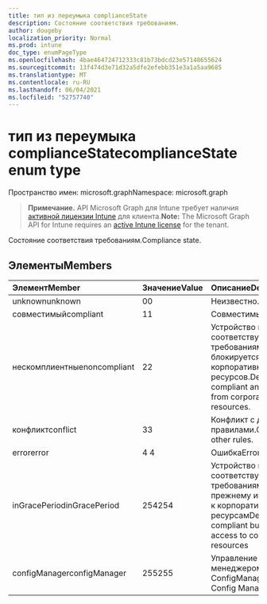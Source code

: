 ```yaml
---
title: тип из переумыка complianceState
description: Состояние соответствия требованиям.
author: dougeby
localization_priority: Normal
ms.prod: intune
doc_type: enumPageType
ms.openlocfilehash: 4bae464724712333c81b73bdcd23e57148655624
ms.sourcegitcommit: 13f474d3e71d32a5dfe2efebb351e3a1a5aa9685
ms.translationtype: MT
ms.contentlocale: ru-RU
ms.lasthandoff: 06/04/2021
ms.locfileid: "52757740"
---
```

# <a name="compliancestate-enum-type"></a><span data-ttu-id="aa1c7-103">тип из переумыка complianceState</span><span class="sxs-lookup"><span data-stu-id="aa1c7-103">complianceState enum type</span></span>

<span data-ttu-id="aa1c7-104">Пространство имен: microsoft.graph</span><span class="sxs-lookup"><span data-stu-id="aa1c7-104">Namespace: microsoft.graph</span></span>

> <span data-ttu-id="aa1c7-105">**Примечание.** API Microsoft Graph для Intune требует наличия [активной лицензии Intune](https://go.microsoft.com/fwlink/?linkid=839381) для клиента.</span><span class="sxs-lookup"><span data-stu-id="aa1c7-105">**Note:** The Microsoft Graph API for Intune requires an [active Intune license](https://go.microsoft.com/fwlink/?linkid=839381) for the tenant.</span></span>

<span data-ttu-id="aa1c7-106">Состояние соответствия требованиям.</span><span class="sxs-lookup"><span data-stu-id="aa1c7-106">Compliance state.</span></span>

## <a name="members"></a><span data-ttu-id="aa1c7-107">Элементы</span><span class="sxs-lookup"><span data-stu-id="aa1c7-107">Members</span></span>
|<span data-ttu-id="aa1c7-108">Элемент</span><span class="sxs-lookup"><span data-stu-id="aa1c7-108">Member</span></span>|<span data-ttu-id="aa1c7-109">Значение</span><span class="sxs-lookup"><span data-stu-id="aa1c7-109">Value</span></span>|<span data-ttu-id="aa1c7-110">Описание</span><span class="sxs-lookup"><span data-stu-id="aa1c7-110">Description</span></span>|
|:---|:---|:---|
|<span data-ttu-id="aa1c7-111">unknown</span><span class="sxs-lookup"><span data-stu-id="aa1c7-111">unknown</span></span>|<span data-ttu-id="aa1c7-112">0</span><span class="sxs-lookup"><span data-stu-id="aa1c7-112">0</span></span>|<span data-ttu-id="aa1c7-113">Неизвестно.</span><span class="sxs-lookup"><span data-stu-id="aa1c7-113">Unknown.</span></span>|
|<span data-ttu-id="aa1c7-114">совместимый</span><span class="sxs-lookup"><span data-stu-id="aa1c7-114">compliant</span></span>|<span data-ttu-id="aa1c7-115">1</span><span class="sxs-lookup"><span data-stu-id="aa1c7-115">1</span></span>|<span data-ttu-id="aa1c7-116">Совместимый.</span><span class="sxs-lookup"><span data-stu-id="aa1c7-116">Compliant.</span></span>|
|<span data-ttu-id="aa1c7-117">нескомплиентные</span><span class="sxs-lookup"><span data-stu-id="aa1c7-117">noncompliant</span></span>|<span data-ttu-id="aa1c7-118">2</span><span class="sxs-lookup"><span data-stu-id="aa1c7-118">2</span></span>|<span data-ttu-id="aa1c7-119">Устройство не соответствует требованиям и блокируется из корпоративных ресурсов.</span><span class="sxs-lookup"><span data-stu-id="aa1c7-119">Device is non-compliant and is blocked from corporate resources.</span></span>|
|<span data-ttu-id="aa1c7-120">конфликт</span><span class="sxs-lookup"><span data-stu-id="aa1c7-120">conflict</span></span>|<span data-ttu-id="aa1c7-121">3</span><span class="sxs-lookup"><span data-stu-id="aa1c7-121">3</span></span>|<span data-ttu-id="aa1c7-122">Конфликт с другими правилами.</span><span class="sxs-lookup"><span data-stu-id="aa1c7-122">Conflict with other rules.</span></span>|
|<span data-ttu-id="aa1c7-123">error</span><span class="sxs-lookup"><span data-stu-id="aa1c7-123">error</span></span>|<span data-ttu-id="aa1c7-124">4 </span><span class="sxs-lookup"><span data-stu-id="aa1c7-124">4</span></span>|<span data-ttu-id="aa1c7-125">Ошибка</span><span class="sxs-lookup"><span data-stu-id="aa1c7-125">Error.</span></span>|
|<span data-ttu-id="aa1c7-126">inGracePeriod</span><span class="sxs-lookup"><span data-stu-id="aa1c7-126">inGracePeriod</span></span>|<span data-ttu-id="aa1c7-127">254</span><span class="sxs-lookup"><span data-stu-id="aa1c7-127">254</span></span>|<span data-ttu-id="aa1c7-128">Устройство не соответствует требованиям, но по-прежнему имеет доступ к корпоративным ресурсам</span><span class="sxs-lookup"><span data-stu-id="aa1c7-128">Device is non-compliant but still has access to corporate resources</span></span>|
|<span data-ttu-id="aa1c7-129">configManager</span><span class="sxs-lookup"><span data-stu-id="aa1c7-129">configManager</span></span>|<span data-ttu-id="aa1c7-130">255</span><span class="sxs-lookup"><span data-stu-id="aa1c7-130">255</span></span>|<span data-ttu-id="aa1c7-131">Управление менеджером Config</span><span class="sxs-lookup"><span data-stu-id="aa1c7-131">Managed by Config Manager</span></span>|




